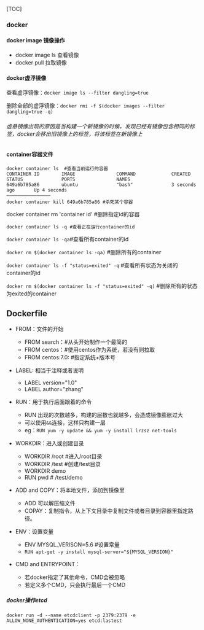 [TOC]

### docker

#### docker image 镜像操作

- docker image ls 查看镜像
- docker pull 拉取镜像



#### docker虚浮镜像
查看虚浮镜像：`docker image ls --filter dangling=true`

删除全部的虚浮镜像：`docker rmi -f $(docker images --filter dangling=true -q)`

###### 虚悬镜像出现的原因是当构建一个新镜像的时候，发现已经有镜像包含相同的标签，docker会移出旧镜像上的标签，将该标签在新镜像上

#### container容器文件

```
docker container ls  #查看当前运行的容器
CONTAINER ID        IMAGE               COMMAND             CREATED             STATUS              PORTS               NAMES
649a6b785a86        ubuntu              "bash"              3 seconds ago       Up 4 seconds    
————————————————
docker container kill 649a6b785a86 #杀死某个容器
```

docker container rm 'container id' #删除指定id的容器

```
docker container ls -q #查看正在运行container的id
```

`docker container ls -qa`#查看所有container的id

`docker rm $(docker container ls -qa)` #删除所有的container

`docker container ls -f "status=exited" -q` #查看所有状态为关闭的container的id

`docker rm $(docker container ls -f "status=exited" -q)` #删除所有的状态为exited的container

## Dockerfile

- FROM：文件的开始
  - FROM search：#从头开始制作一个最简的
  - FROM centos：#使用centos作为系统，若没有则拉取
  - FROM centos:7.0: #指定系统+版本号
- LABEL: 相当于注释或者说明
  - LABEL version="1.0"
  - LABEL author="zhang"

- RUN：用于执行后面跟着的命令
  - RUN 出现的次数越多，构建的层数也就越多，会造成镜像膨胀过大
  - 可以使用`&&`连接，这样只构建一层
  - eg：`RUN yum -y update && yum -y install lrzsz net-tools`
- WORKDIR：进入或创建目录
  - WORKDIR /root #进入/root目录
  - WORKDIR /test #创建/test目录
  - WORKDIR demo
  - RUN pwd # /test/demo
- ADD and COPY：将本地文件，添加到镜像里
  - ADD 可以解压缩文件
  - COPAY：复制指令，从上下文目录中复制文件或者目录到容器里指定路径。
- ENV：设置变量
  - ENV MYSQL_VERISON=5.6 #设置常量
  - `RUN apt-get -y install mysql-server="${MYSQL_VERSION}"`
- CMD and ENTRYPOINT：
  - 若docker指定了其他命令，CMD会被忽略
  - 若定义多个CMD，只会执行最后一个CMD







##### docker操作etcd

```
docker run -d --name etcdclient -p 2379:2379 -e ALLOW_NONE_AUTHENTICATION=yes etcd:lastest
```

